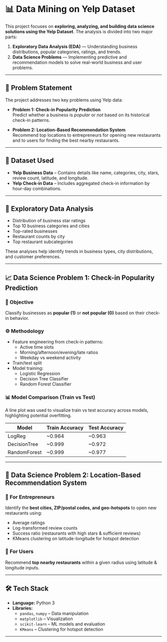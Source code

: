 # 📊 Data Mining on Yelp Dataset

This project focuses on **exploring, analyzing, and building data science solutions using the Yelp Dataset**. The analysis is divided into two major parts:

1. **Exploratory Data Analysis (EDA)** — Understanding business distributions, popular categories, ratings, and trends.  
2. **Data Science Problems** — Implementing predictive and recommendation models to solve real-world business and user problems.

---

## 🧠 Problem Statement

The project addresses two key problems using Yelp data:

- **Problem 1: Check-in Popularity Prediction**  
  Predict whether a business is *popular* or *not* based on its historical check-in patterns.

- **Problem 2: Location-Based Recommendation System**  
  Recommend top locations to entrepreneurs for opening new restaurants and to users for finding the best nearby restaurants.

---

## 📂 Dataset Used

- **Yelp Business Data** – Contains details like name, categories, city, stars, review count, latitude, and longitude.  
- **Yelp Check-in Data** – Includes aggregated check-in information by hour-day combinations.  

---

## 🧪 Exploratory Data Analysis

- Distribution of business star ratings  
- Top 10 business categories and cities  
- Top-rated businesses  
- Restaurant counts by city  
- Top restaurant subcategories

These analyses help identify trends in business types, city distributions, and customer preferences.

---

## 📈 Data Science Problem 1: Check-in Popularity Prediction

### 📝 Objective
Classify businesses as **popular (1)** or **not popular (0)** based on their check-in behavior.

### ⚙️ Methodology
- Feature engineering from check-in patterns:
  - Active time slots
  - Morning/afternoon/evening/late ratios
  - Weekday vs weekend activity
- Train/test split
- Model training:
  - Logistic Regression
  - Decision Tree Classifier
  - Random Forest Classifier

### 📊 Model Comparison (Train vs Test)
A line plot was used to visualize train vs test accuracy across models, highlighting potential overfitting.

| Model          | Train Accuracy | Test Accuracy |
|---------------|---------------|---------------|
| LogReg        | ~0.964        | ~0.963        |
| DecisionTree  | ~0.999        | ~0.972        |
| RandomForest  | ~0.999        | ~0.977        |

---

## 📍 Data Science Problem 2: Location-Based Recommendation System

### 🏢 For Entrepreneurs
Identify the **best cities, ZIP/postal codes, and geo-hotspots** to open new restaurants using:
- Average ratings
- Log-transformed review counts
- Success ratio (restaurants with high stars & sufficient reviews)
- KMeans clustering on latitude-longitude for hotspot detection

### 👤 For Users
Recommend **top nearby restaurants** within a given radius using latitude & longitude inputs.

---

## 🛠️ Tech Stack

- **Language:** Python 3  
- **Libraries:**  
  - `pandas`, `numpy` – Data manipulation  
  - `matplotlib` – Visualization  
  - `scikit-learn` – ML models and evaluation  
  - `KMeans` – Clustering for hotspot detection

---

